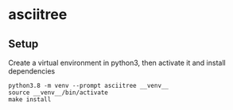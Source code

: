 # asciitree

## Setup

Create a virtual environment in python3, then activate it and install dependencies

    python3.8 -m venv --prompt asciitree __venv__
    source __venv__/bin/activate
    make install
